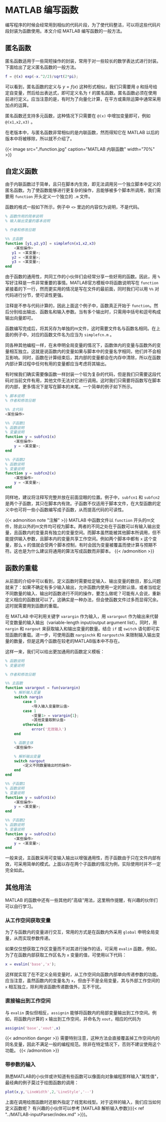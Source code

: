 # MATLAB 编写函数


编写程序的时候会经常用到相似的代码片段，为了使代码整洁，可以将这些代码片段封装为函数使用。本文介绍 MATLAB 编写函数的一般方法。

<!--more-->


## 匿名函数

匿名函数适用于一些简短操作的封装，常用于对一些较长的数学表达式进行封装。下面给出了定义匿名函数的一般方法。

``` matlab
f = @(x) exp(-x.^2/2)/sqrt(2*pi);
```

可以看到，匿名函数的定义与 $y=f(x)$ 这种形式相似，我们只需要用 `@`
和括号给定自变量，然后给出表达式，即可定义名为 `f`
的匿名函数。匿名函数必须在使用前进行定义。应当注意的是，有时为了向量化计算，在平方或乘除运算中通常采用加点的运算。

匿名函数还支持多元函数，这种情况下只需要在 `@(x)` 中增加变量即可，例如
`@(x1,x2,x3)` 。

在老版本中，与匿名函数非常相似的是内联函数，然而得知它在 MATLAB 以后的版本中将被移除，所以就不介绍了。

{{< image src="./function.jpg" caption="MATLAB 内联函数" width="70%" >}}

## 自定义函数

由于内联函数过于简单，且只在脚本内生效，即无法调用另一个独立脚本中定义的匿名函数。为了使函数能够进行更复杂的操作，且能够被多个脚本所调用，我们需要用
`function` 开头定义一个独立的 `.m` 文件。

函数的格式一般如下所示，例子中 `<>` 里边的内容仅为说明，不是代码。

``` matlab
% 函数作用的简单说明
% 输入输出变量的基本说明

% 作者和修改日期

%% 主函数
function [y1,y2,y3] = simplefcn(x1,x2,x3)
    <某些操作>
   y1 = <某变量>;
   y2 = <某变量>;
   y3 = <某变量>;
end
```

由于函数的通用性，共同工作的小伙伴们会经常分享一些好用的函数。因此，用 `%` 写好注释是一件非常重要的事情。MATLAB官方模板中将函数说明写在 `function` 紧接着的下一行，然而更实用的情况是写在文件的最前面，同时我们可以用 `%%` 对代码进行分节，使可读性更强。

注释是不参与代码计算的，因此上面这个例子中，函数真正开始于 `function`。然后分别给出输出、函数名和输入参数。当有多个输出时，只需用中括号和逗号构成输出向量即可。

函数编写完成后，将其另存为单独的m文件，这时需要文件名与函数名相同。在上面的例子中，对应的函数文件名为应当为 `simplefcn.m` 。

同各种其他编程一样，在未申明全局变量的情况下，函数体内的变量与函数外的变量相互独立。这就是说函数内的变量如果与脚本中的变量名字相同，他们并不会相互影响。同时，函数在计算结束后，其内部的变量都会在内存中清除，所以在函数内部计算过程中任何有用的变量都应当考虑将其输出。

有时候我们确实需要像函数一样封装一个较为复杂的代码，但是我们只需要这段代码对当前文件有用，其他文件无法对它进行调用。这时我们只需要将函数写在脚本的内部，更多情况下是写在脚本的末尾。一个简单的例子如下所示。

``` matlab
% 脚本说明
% 作者和修改日期

%% 主代码
<某些操作>

%% 子函数1
% 函数说明
% 变量说明
function y = subfcn1(x)
    <某些操作>
    y = <某变量>;
end

%% 子函数2
% 函数说明
% 变量说明
function y = subfcn2(x)
    <某些操作>
    y = <某变量>;
end
```

同样地，建议将注释写完整并放在前面显眼的位置。例子中，`subfcn1` 和 `subfcn2` 是两个子函数，其只在脚本内有效。子函数不仅适用于脚本文件，在大型函数的定义中也可将一些小函数编写成子函数，从而提高代码的可读性。

{{< admonition note "注解" >}}
MATLAB 中函数文件以 `function` 开头的m文件，除此以外的m文件均可视为脚本。两者的不同之处在于函数可以有输入输出变量，且函数内的变量具有独立的变量空间。而脚本虽然能被其他脚本所调用，但不能提供输入参数，且脚本内的变量共享工作空间。例如两个脚本中都有 `x` 这个变量，那么 `x` 的值就会受两个脚本控制，有时会因为变量被覆盖而使计算与预期不符。这也是为什么建议将通用的算法写成函数而非脚本。
{{< /admonition >}}

## 函数的重载

从前面的介绍中可以看到，定义函数时需要给定输入、输出变量的数目，那么问题就来了：如果不确定有多少输入输出，允许函数内使用一定的默认值，或者当给定不同数量的输入、输出时函数进行不同的操作，要怎么做呢？可能有人会说，重新定义相应的函数就可以了。这确实是一种办法，但会使函数文件过多而显得冗余。这时就需要用到函数的重载。

在 MATLAB 中可利用关键字 `varargin` 作为输入，用 `varargout` 作为输出来代替可变数量的输入输出（variable-length input/output argument list）。同时，用 `nargin` 和 `nargout` 来获取输入和输出变量的数量。结合 `if` 或 `switch` 语句即可实现函数的重载。进一步，可使用函数 `narginchk` 和 `nargoutchk` 来限制输入输出变量的数量，但是这两个函数在较老的MATLAB版本中不存在。

这样一来，我们可以给出更加通用的函数定义模板：

``` matlab
% 函数说明
% 变量说明

% 作者和修改日期

%% 主函数
function varargout = fun(varargin)
    % 解析输入变量
    switch nargin
        case 0
            <导入输入变量默认值>
        case 1
            <变量1> = varargin{1};
            <其他变量取默认值>
        otherwise
            error('无效输入')
    end

    % 函数主体
    <某些操作>

    % 解析输出变量
    switch nargout
        <定义不同数量输出时的操作>
    end
end

%% 子函数1
% 函数说明
% 变量说明
function y = subfcn1(x)
    <某些操作>
    y = <某变量>;
end

%% 子函数2
% 函数说明
% 变量说明
function y = subfcn2(x)
    <某些操作>
    y = <某变量>;
end
```

一般来说，主函数采用可变输入输出以增强通用性，而子函数由于只在文件内部有效，可采用简单的模式。上面以存在两个子函数的情况为例，实际使用时并不一定完全如此。

## 其他用法

MATLAB 的函数中还有一些其他的"高级"用法，这里稍作提醒，有兴趣的伙伴们可以自行学习。

### 从工作空间获取变量

为了与函数内的变量进行交互，常用的方式是在函数内外采用 `global` 申明全局变量，从而实现参数传递。

如果仅仅想获取工作区变量而不对其进行操作的话，可采用 `evalin` 函数，例如，为了在函数内部获取工作区名为 `x` 变量的值，可使用以下代码：

``` matlab
x = evalin('base','x');
```

这样就实现了在不定义全局变量时，从工作空间向函数内部单向传递参数的功能。应当注意，虽然函数内的变量名为 `x`，但由于不是全局变量，其与外部工作空间的 `x` 相互独立，除利用该函数传递数值外，互不干扰。

### 直接输出到工作空间

与 `evalin` 类似但相反，`assignin` 能够将函数内的局部变量输出到工作空间。例如，将函数内计算的 `x` 输出到工作空间，并命名为 `xout`，相应的代码为

``` matlab
assignin('base','xout',x)
```

{{< admonition danger >}}
需要特别注意，这种方法会直接覆盖掉工作空间内的同名变量，因此不满足一般的编程规范。除非在特定情况下，否则不建议使用这个功能。
{{< /admonition >}}


### 带参数的输入

熟悉MATLAB的小伙伴或许知道有些函数可以像面向对象编程那样输入"属性值"，最经典的例子莫过于绘图函数的调用：

``` matlab
plot(x,y,'LineWidth',2,'LineStyle','--')
```

上面在调用绘图函数时还额外指定了线宽和线型。对于这样的输入，我们应当如何定义函数呢？ 有兴趣的小伙伴可以参考 [MATLAB 解析输入参数]({{< ref "../MATLAB-inputParser/index.md" >}})。


